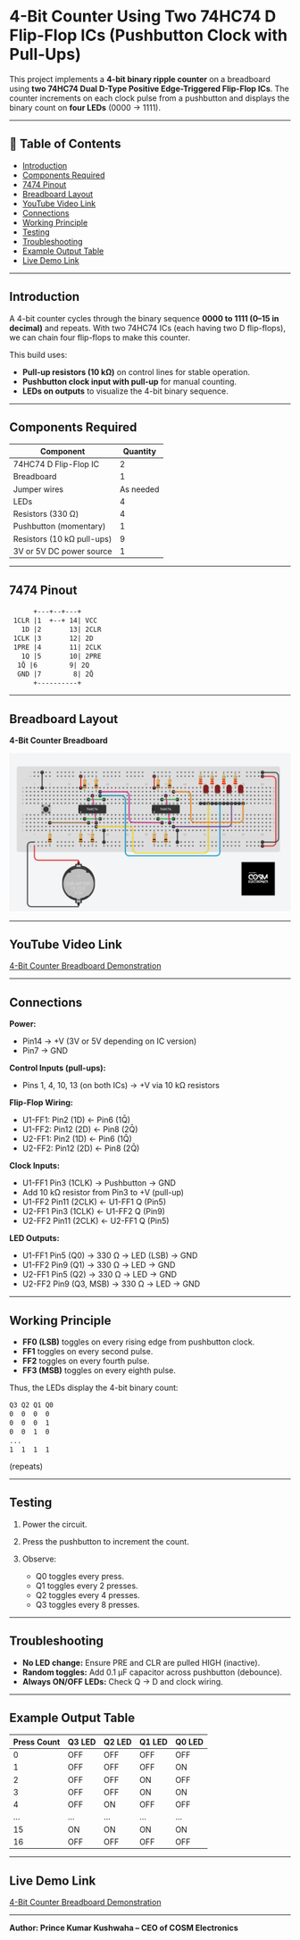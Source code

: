 # 4-Bit Counter Using Two 74HC74 D Flip-Flop ICs (Pushbutton Clock with Pull-Ups)

This project implements a **4-bit binary ripple counter** on a breadboard using **two 74HC74 Dual D-Type Positive Edge-Triggered Flip-Flop ICs**.
The counter increments on each clock pulse from a pushbutton and displays the binary count on **four LEDs** (0000 → 1111).

---

## 📜 Table of Contents
- [Introduction](#introduction)
- [Components Required](#components-required)
- [7474 Pinout](#7474-pinout)
- [Breadboard Layout](#breadboard-layout)
- [YouTube Video Link](#youtube-video-link)
- [Connections](#connections)
- [Working Principle](#working-principle)
- [Testing](#testing)
- [Troubleshooting](#troubleshooting)
- [Example Output Table](#example-output-table)
- [Live Demo Link](#live-demo-link)

---

## Introduction

A 4-bit counter cycles through the binary sequence **0000 to 1111 (0–15 in decimal)** and repeats.
With two 74HC74 ICs (each having two D flip-flops), we can chain four flip-flops to make this counter.

This build uses:

* **Pull-up resistors (10 kΩ)** on control lines for stable operation.
* **Pushbutton clock input with pull-up** for manual counting.
* **LEDs on outputs** to visualize the 4-bit binary sequence.

---

## Components Required

| Component                  | Quantity  |
| -------------------------- | --------- |
| 74HC74 D Flip-Flop IC      | 2         |
| Breadboard                 | 1         |
| Jumper wires               | As needed |
| LEDs                       | 4         |
| Resistors (330 Ω)          | 4         |
| Pushbutton (momentary)     | 1         |
| Resistors (10 kΩ pull-ups) | 9         |
| 3V or 5V DC power source   | 1         |

---

## 7474 Pinout

```
      +---+--+---+  
 1CLR |1  +--+ 14| VCC  
   1D |2       13| 2CLR  
 1CLK |3       12| 2D  
 1PRE |4       11| 2CLK  
   1Q |5       10| 2PRE  
  1Q̄ |6        9| 2Q  
  GND |7        8| 2Q̄  
      +----------+  
```

---

## Breadboard Layout

**4-Bit Counter Breadboard**

![4-Bit Counter Breadboard](https://github.com/cosmelectronics/Basic-Electronics-Projects/blob/main/4-bit%20Binary%20Counter%20using%2074HC74%20D%20Flip-Flop%20IC/4-bit%20Counter%20Circuit%20Diagram.png)

---

## YouTube Video Link

[4-Bit Counter Breadboard Demonstration](https://youtu.be/Xao0bHhQ4Pg?si=YiwOCVZdVe_uyVEF)

---

## Connections

**Power:**

* Pin14 → +V (3V or 5V depending on IC version)
* Pin7 → GND

**Control Inputs (pull-ups):**

* Pins 1, 4, 10, 13 (on both ICs) → +V via 10 kΩ resistors

**Flip-Flop Wiring:**

* U1-FF1: Pin2 (1D) ← Pin6 (1Q̄)
* U1-FF2: Pin12 (2D) ← Pin8 (2Q̄)
* U2-FF1: Pin2 (1D) ← Pin6 (1Q̄)
* U2-FF2: Pin12 (2D) ← Pin8 (2Q̄)

**Clock Inputs:**

* U1-FF1 Pin3 (1CLK) → Pushbutton → GND
* Add 10 kΩ resistor from Pin3 to +V (pull-up)
* U1-FF2 Pin11 (2CLK) ← U1-FF1 Q (Pin5)
* U2-FF1 Pin3 (1CLK) ← U1-FF2 Q (Pin9)
* U2-FF2 Pin11 (2CLK) ← U2-FF1 Q (Pin5)

**LED Outputs:**

* U1-FF1 Pin5 (Q0) → 330 Ω → LED (LSB) → GND
* U1-FF2 Pin9 (Q1) → 330 Ω → LED → GND
* U2-FF1 Pin5 (Q2) → 330 Ω → LED → GND
* U2-FF2 Pin9 (Q3, MSB) → 330 Ω → LED → GND

---

## Working Principle

* **FF0 (LSB)** toggles on every rising edge from pushbutton clock.
* **FF1** toggles on every second pulse.
* **FF2** toggles on every fourth pulse.
* **FF3 (MSB)** toggles on every eighth pulse.

Thus, the LEDs display the 4-bit binary count:

```
Q3 Q2 Q1 Q0
0  0  0  0
0  0  0  1
0  0  1  0
...
1  1  1  1
```

(repeats)

---

## Testing

1. Power the circuit.
2. Press the pushbutton to increment the count.
3. Observe:

   * Q0 toggles every press.
   * Q1 toggles every 2 presses.
   * Q2 toggles every 4 presses.
   * Q3 toggles every 8 presses.

---

## Troubleshooting

* **No LED change:** Ensure PRE and CLR are pulled HIGH (inactive).
* **Random toggles:** Add 0.1 µF capacitor across pushbutton (debounce).
* **Always ON/OFF LEDs:** Check Q → D and clock wiring.

---

## Example Output Table

| Press Count | Q3 LED | Q2 LED | Q1 LED | Q0 LED |
| ----------- | ------ | ------ | ------ | ------ |
| 0           | OFF    | OFF    | OFF    | OFF    |
| 1           | OFF    | OFF    | OFF    | ON     |
| 2           | OFF    | OFF    | ON     | OFF    |
| 3           | OFF    | OFF    | ON     | ON     |
| 4           | OFF    | ON     | OFF    | OFF    |
| …           | …      | …      | …      | …      |
| 15          | ON     | ON     | ON     | ON     |
| 16          | OFF    | OFF    | OFF    | OFF    |

---

## Live Demo Link

[4-Bit Counter Breadboard Demonstration](https://www.tinkercad.com/things/0uZp85dLDtB-4-bit-counter-using-74hc74-d-flip-flop)

---

**Author: Prince Kumar Kushwaha – CEO of COSM Electronics**

